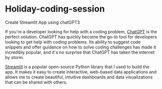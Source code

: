 # Holiday-coding-session
Create Streamlit App using chatGPT3 

If you're a developer looking for help with a coding problem, [ChatGPT](https://chat.openai.com/chat) is the perfect solution. ChatGPT has quickly become the go-to tool for developers looking to get help with coding problems. Its ability to suggest code snippets and offer guidance on how to solve coding challenges has made it incredibly popular, and it's no surprise that ChatGPT has taken the internet by storm.

[Streamlit](https://streamlit.io) is a popular open-source Python library that I used to build the app. It makes it easy to create interactive, web-based data applications and allows me to create beautiful, intuitive dashboards and data visualizations that can be shared with others.